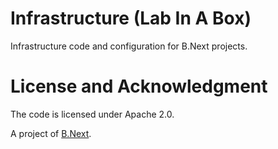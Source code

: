 # Infrastructure (Lab In A Box)

Infrastructure code and configuration for B.Next projects.

# License and Acknowledgment

The code is licensed under Apache 2.0.

A project of [B.Next](http://www.bnext.org/).